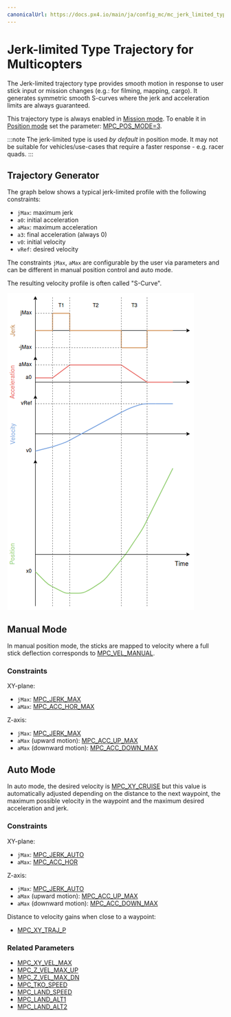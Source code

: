 ```yaml
---
canonicalUrl: https://docs.px4.io/main/ja/config_mc/mc_jerk_limited_type_trajectory
---
```


# Jerk-limited Type Trajectory for Multicopters

The Jerk-limited trajectory type provides smooth motion in response to user stick input or mission changes (e.g.: for filming, mapping, cargo). It generates symmetric smooth S-curves where the jerk and acceleration limits are always guaranteed.

This trajectory type is always enabled in [Mission mode](../flight_modes/mission.md). To enable it in [Position mode](../flight_modes/position_mc.md) set the parameter: [MPC_POS_MODE=3](../advanced_config/parameter_reference.md#MPC_POS_MODE).

:::note
The jerk-limited type is used *by default* in position mode. It may not be suitable for vehicles/use-cases that require a faster response - e.g. racer quads.
:::

## Trajectory Generator

The graph below shows a typical jerk-limited profile with the following constraints:

- `jMax`: maximum jerk
- `a0`: initial acceleration 
- `aMax`: maximum acceleration
- `a3`: final acceleration (always 0)
- `v0`: initial velocity
- `vRef`: desired velocity

The constraints `jMax`, `aMax` are configurable by the user via parameters and can be different in manual position control and auto mode.

The resulting velocity profile is often called "S-Curve".

![Jerk-limited trajectory](../../assets/config/mc/jerk_limited_trajectory_1d.png)

## Manual Mode

In manual position mode, the sticks are mapped to velocity where a full stick deflection corresponds to [MPC_VEL_MANUAL](../advanced_config/parameter_reference.md#MPC_VEL_MANUAL).

### Constraints

XY-plane:

- `jMax`: [MPC_JERK_MAX](../advanced_config/parameter_reference.md#MPC_JERK_MAX)
- `aMax`: [MPC_ACC_HOR_MAX](../advanced_config/parameter_reference.md#MPC_ACC_HOR_MAX)

Z-axis:

- `jMax`: [MPC_JERK_MAX](../advanced_config/parameter_reference.md#MPC_JERK_MAX)
- `aMax` (upward motion): [MPC_ACC_UP_MAX](../advanced_config/parameter_reference.md#MPC_ACC_UP_MAX)
- `aMax` (downward motion): [MPC_ACC_DOWN_MAX](../advanced_config/parameter_reference.md#MPC_ACC_DOWN_MAX)

## Auto Mode

In auto mode, the desired velocity is [MPC_XY_CRUISE](../advanced_config/parameter_reference.md#MPC_XY_CRUISE) but this value is automatically adjusted depending on the distance to the next waypoint, the maximum possible velocity in the waypoint and the maximum desired acceleration and jerk.

### Constraints

XY-plane:

- `jMax`: [MPC_JERK_AUTO](../advanced_config/parameter_reference.md#MPC_JERK_AUTO)
- `aMax`: [MPC_ACC_HOR](../advanced_config/parameter_reference.md#MPC_ACC_HOR)

Z-axis:

- `jMax`: [MPC_JERK_AUTO](../advanced_config/parameter_reference.md#MPC_JERK_AUTO)
- `aMax` (upward motion): [MPC_ACC_UP_MAX](../advanced_config/parameter_reference.md#MPC_ACC_UP_MAX)
- `aMax` (downward motion): [MPC_ACC_DOWN_MAX](../advanced_config/parameter_reference.md#MPC_ACC_DOWN_MAX)

Distance to velocity gains when close to a waypoint:

- [MPC_XY_TRAJ_P](../advanced_config/parameter_reference.md#MPC_XY_TRAJ_P)

### Related Parameters

- [MPC_XY_VEL_MAX](../advanced_config/parameter_reference.md#MPC_XY_VEL_MAX)
- [MPC_Z_VEL_MAX_UP](../advanced_config/parameter_reference.md#MPC_Z_VEL_MAX_UP)
- [MPC_Z_VEL_MAX_DN](../advanced_config/parameter_reference.md#MPC_Z_VEL_MAX_DN)
- [MPC_TKO_SPEED](../advanced_config/parameter_reference.md#MPC_TKO_SPEED)
- [MPC_LAND_SPEED](../advanced_config/parameter_reference.md#MPC_LAND_SPEED)
- [MPC_LAND_ALT1](../advanced_config/parameter_reference.md#MPC_LAND_ALT1)
- [MPC_LAND_ALT2](../advanced_config/parameter_reference.md#MPC_LAND_ALT2)